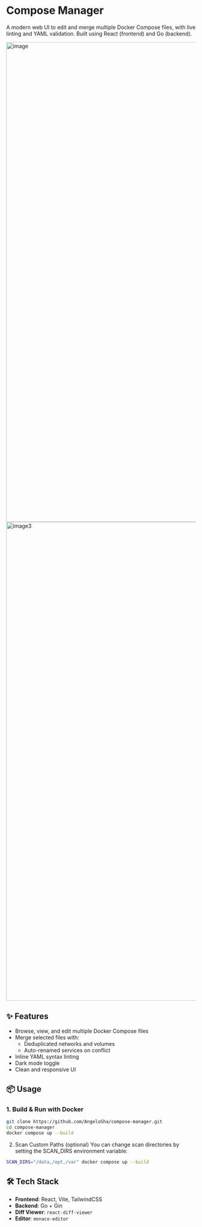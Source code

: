 # Compose Manager

A modern web UI to edit and merge multiple Docker Compose files, with live linting and YAML validation. Built using React (frontend) and Go (backend).

<img width="2556" height="1272" alt="image" src="https://github.com/user-attachments/assets/71306cae-588e-436c-9e94-1c74556f46eb" />

<img width="2554" height="1269" alt="image3" src="https://github.com/user-attachments/assets/5a840d7b-94f3-4999-ba7f-e7cddcbde146" />




## ✨ Features

- Browse, view, and edit multiple Docker Compose files
- Merge selected files with:
  - Deduplicated networks and volumes
  - Auto-renamed services on conflict
- Inline YAML syntax linting
- Dark mode toggle
- Clean and responsive UI

## 📦 Usage

### 1. Build & Run with Docker

```bash
git clone https://github.com/AngeloSha/compose-manager.git
cd compose-manager
docker compose up --build
```


2. Scan Custom Paths (optional)
You can change scan directories by setting the SCAN_DIRS environment variable:
```bash
SCAN_DIRS="/data,/opt,/var" docker compose up --build
```


## 🛠 Tech Stack

- **Frontend**: React, Vite, TailwindCSS  
- **Backend**: Go + Gin  
- **Diff Viewer**: `react-diff-viewer`  
- **Editor**: `monaco-editor`

